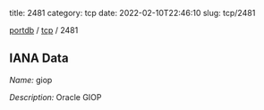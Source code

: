 title: 2481
category: tcp
date: 2022-02-10T22:46:10
slug: tcp/2481

[portdb](/) / [tcp](/category/tcp.html) / 2481


## IANA Data

_Name:_ giop

_Description:_ Oracle GIOP

